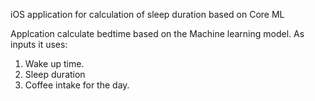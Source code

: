iOS application for calculation of sleep duration based on Core ML

Applcation calculate bedtime based on the Machine learning model. 
As inputs it uses: 
1. Wake up time.
2. Sleep duration
3. Coffee intake for the day. 
